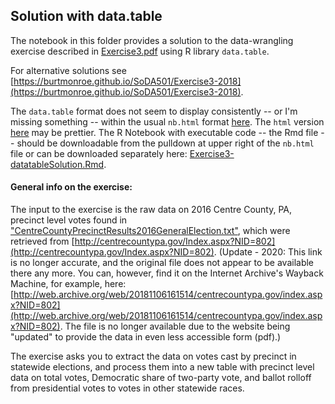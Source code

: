 ## Solution with data.table

The notebook in this folder provides a solution to the data-wrangling exercise described in [Exercise3.pdf](https://burtmonroe.github.io/SoDA501/Exercises/Exercise3-2018/Exercise3.pdf) using R library `data.table`.

 For alternative solutions see [https://burtmonroe.github.io/SoDA501/Exercise3-2018](https://burtmonroe.github.io/SoDA501/Exercise3-2018).
 
The `data.table` format does not seem to display consistently -- or I'm missing something -- within the usual `nb.html` format [here](https://burtmonroe.github.io/SoDA501/Exercises/Exercise3-2018/datatableSolution/Exercise3-datatableSolution.nb.html). The `html` version [here](https://burtmonroe.github.io/SoDA501/Exercises/Exercise3-2018/datatableSolution/Exercise3-datatableSolution.html) may be prettier. The R Notebook with executable code -- the Rmd file -- should be downloadable from the pulldown at upper right of the `nb.html` file or can be downloaded separately here: [Exercise3-datatableSolution.Rmd](https://burtmonroe.github.io/SoDA501/Exercises/Exercise3-2018/datatableSolution/Exercise3-datatableSolution.Rmd).  

#### General info on the exercise:

The input to the exercise is the raw data on 2016 Centre County, PA, precinct level votes found in ["CentreCountyPrecinctResults2016GeneralElection.txt"](https://burtmonroe.github.io/SoDA501/Exercises/Exercise3-2018/CentreCountyPrecinctResults2016GeneralElection.txt), which were retrieved from [http://centrecountypa.gov/Index.aspx?NID=802](http://centrecountypa.gov/Index.aspx?NID=802). (Update - 2020: This link is no longer accurate, and the original file does not appear to be available there any more. You can, however, find it on the Internet Archive's Wayback Machine, for example, here: [http://web.archive.org/web/20181106161514/centrecountypa.gov/index.aspx?NID=802](http://web.archive.org/web/20181106161514/centrecountypa.gov/index.aspx?NID=802). The file is no longer available due to the website being "updated" to provide the data in even less accessible form (pdf).)

The exercise asks you to extract the data on votes cast by precinct in statewide elections, and process them into a new table with precinct level data on total votes, Democratic share of two-party vote, and ballot rolloff from presidential votes to votes in other statewide races.

